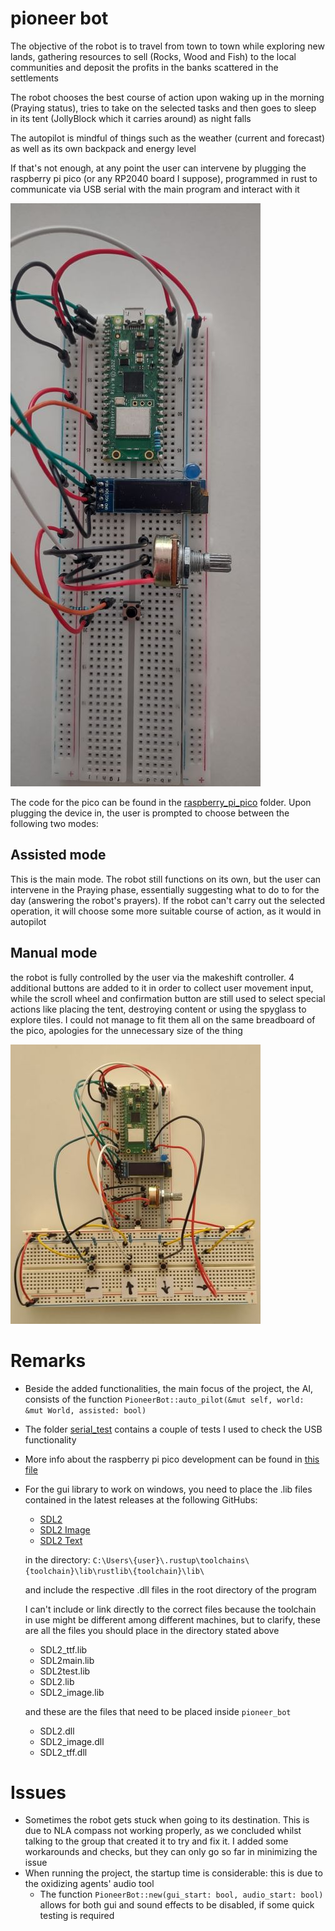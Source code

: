 # pioneer bot

The objective of the robot is to travel from town to town while exploring new lands,
gathering resources to sell (Rocks, Wood and Fish) to the local communities and deposit the profits 
in the banks scattered in the settlements

The robot chooses the best course of action upon waking up in the morning (Praying status),
tries to take on the selected tasks and then goes to sleep in its tent (JollyBlock which it carries around) as night falls

The autopilot is mindful of things such as the weather (current and forecast) as
well as its own backpack and energy level

If that's not enough, at any point the user can intervene by plugging the 
raspberry pi pico (or any RP2040 board I suppose), programmed in rust to communicate 
via USB serial with the main program and interact with it

![image of the raspberry pi pico controller](raspberry_pi_pico/pics/remote.jpg)

The code for the pico can be found in the [raspberry_pi_pico](raspberry_pi_pico/) folder.
Upon plugging the device in, the user is prompted to choose between the following two modes:

## Assisted mode

This is the main mode. The robot still functions on its own, but the user can intervene in the Praying phase, essentially 
suggesting what to do to for the day (answering the robot's prayers). If the robot can't carry out the selected operation, it will choose some more 
suitable course of action, as it would in autopilot

## Manual mode

the robot is fully controlled by the user via the makeshift controller. 4 additional buttons are added to it in order to 
collect user movement input, while the scroll wheel and confirmation button are still used to
select special actions like placing the tent, destroying content or using the spyglass to explore tiles. I could not manage to fit
them all on the same breadboard of the pico, apologies for the unnecessary size of the thing

![image of the added buttons](raspberry_pi_pico/pics/controller.jpg)

# Remarks

- Beside the added functionalities, the main focus of the project, the AI, consists of the function `PioneerBot::auto_pilot(&mut self, world: &mut World, assisted: bool)`
- The folder [serial_test](serial_test) contains a couple of tests I used to check the USB functionality
- More info about the raspberry pi pico development can be found in [this file](raspberry_pi_pico/README.md)
- For the gui library to work on windows, you need to place the .lib files contained in the latest releases at the following GitHubs:
  - [SDL2](https://github.com/libsdl-org/SDL)
  - [SDL2 Image](https://github.com/libsdl-org/SDL_image)
  - [SDL2 Text](https://github.com/libsdl-org/SDL_ttf)

  in the directory: 
  `C:\Users\{user}\.rustup\toolchains\{toolchain}\lib\rustlib\{toolchain}\lib\`

  and include the respective .dll files in the root directory of the program

  I can't include or link directly to the correct files because the toolchain in use might be different among
  different machines, but to clarify, these are all the files you should place in the directory stated above 
  - SDL2_ttf.lib
  - SDL2main.lib
  - SDL2test.lib
  - SDL2.lib
  - SDL2_image.lib
    
  and these are the files that need to be placed inside `pioneer_bot`
  - SDL2.dll
  - SDL2_image.dll
  - SDL2_tff.dll

# Issues
- Sometimes the robot gets stuck when going to its destination. This is due to NLA compass not working properly, as we concluded whilst talking to the group that created it to try and fix it. I added some workarounds and checks, but they can only go so far in minimizing the issue
- When running the project, the startup time is considerable: this is due to the oxidizing agents' audio tool
  - The function `PioneerBot::new(gui_start: bool, audio_start: bool)` allows for both gui and sound effects to be disabled, if some quick testing is required
